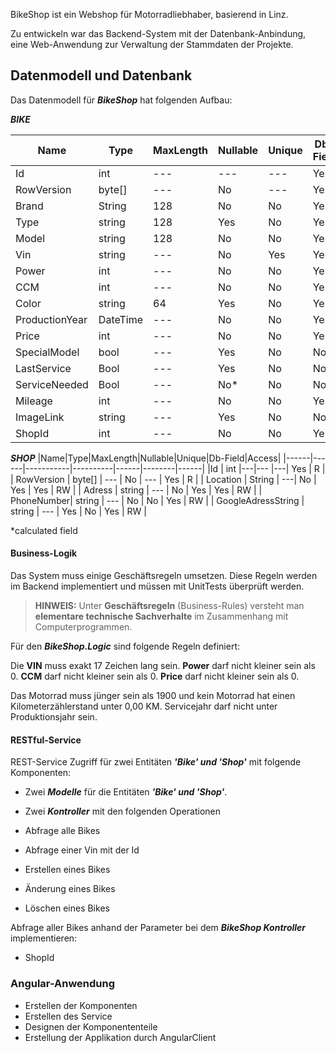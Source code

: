 



BikeShop ist ein Webshop für Motorradliebhaber, basierend in Linz.


Zu entwickeln war das Backend-System mit der Datenbank-Anbindung, eine Web-Anwendung zur Verwaltung der Stammdaten der Projekte.



## Datenmodell und Datenbank

Das Datenmodell für ***BikeShop*** hat folgenden Aufbau:


***BIKE***

|Name|Type|MaxLength|Nullable|Unique|Db-Field|Access|
|------|------|-----------|----------|------|--------|------|
|Id | int |---|---  |---|  Yes | R |
 | RowVersion | byte[] | --- | No | --- |  Yes | R |
 | Brand | String | 128 | No |  No | Yes | RW |
  | Type | string | 128 | Yes | No | Yes | RW |
  | Model | string | 128 | No | No | Yes | RW |
  | Vin | string | --- | No | Yes | Yes | RW |
  | Power | int | --- | No | No | Yes | RW |
  | CCM | int | --- | No | No | Yes | RW |
  | Color | string | 64 | Yes | No | Yes | RW |
  | ProductionYear | DateTime | --- | No | No | Yes | RW |
  | Price | int | --- | No | No | Yes | RW |
  | SpecialModel | bool | --- | Yes | No | No | RW |
  | LastService | Bool | --- | Yes | No | No | RW |
  | ServiceNeeded | Bool | --- | No* | No | No | RW |
  | Mileage | int | --- | No | No | Yes | RW |
 | ImageLink | string | --- | Yes | No | No | RW |
  | ShopId | int | --- | No | No | Yes | RW |


***SHOP***
|Name|Type|MaxLength|Nullable|Unique|Db-Field|Access|
|------|------|-----------|----------|------|--------|------|
|Id | int |---|---  |---|  Yes | R |
 | RowVersion | byte[] | --- | No | --- |  Yes | R |
 | Location | String | ---| No |  Yes | Yes | RW |
  | Adress | string | --- | No | Yes | Yes | RW |
  | PhoneNumber| string | --- | No | No | Yes | RW |
  | GoogleAdressString | string | --- | Yes | No | Yes | RW |


*calculated field


#### Business-Logik

Das System muss einige Geschäftsregeln umsetzen. Diese Regeln werden im Backend implementiert und müssen mit UnitTests überprüft werden.

> **HINWEIS:** Unter **Geschäftsregeln** (Business-Rules) versteht man **elementare technische Sachverhalte** im Zusammenhang mit Computerprogrammen.

Für den ***BikeShop.Logic*** sind folgende Regeln definiert:

Die **VIN** muss exakt 17 Zeichen lang sein.
**Power** darf nicht kleiner sein als 0.
**CCM** darf nicht kleiner sein als 0.
**Price** darf nicht kleiner sein als 0.

Das Motorrad muss jünger sein als 1900 und kein Motorrad hat einen Kilometerzählerstand unter 0,00 KM. Servicejahr darf nicht unter Produktionsjahr sein.


#### RESTful-Service

REST-Service Zugriff für zwei Entitäten ***'Bike' und 'Shop'*** mit folgende Komponenten:

- Zwei ***Modelle*** für die Entitäten ***'Bike' und 'Shop'***.

- Zwei ***Kontroller*** mit den folgenden Operationen

- Abfrage alle Bikes

- Abfrage einer Vin mit der Id

- Erstellen eines Bikes

- Änderung eines Bikes

- Löschen eines Bikes

 Abfrage aller Bikes anhand der Parameter bei dem ***BikeShop Kontroller*** implementieren:

- ShopId

### Angular-Anwendung


- Erstellen der Komponenten
- Erstellen des Service
- Designen der Komponententeile
- Erstellung der Applikation durch AngularClient


